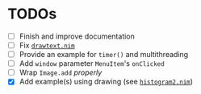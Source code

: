 # TODOs

- [ ] Finish and improve documentation
- [ ] Fix [`drawtext.nim`](examples/drawtext.nim)
- [ ] Provide an example for `timer()` and multithreading
- [ ] Add `window` parameter `MenuItem`'s `onClicked`
- [ ] Wrap `Image.add` *properly*
- [x] Add example(s) using drawing (see [`histogram2.nim`](examples/histogram2.nim))